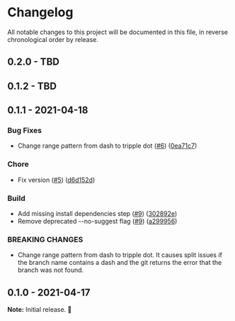 # Changelog

All notable changes to this project will be documented in this file, in reverse chronological order by release.

## 0.2.0 - TBD

## 0.1.2 - TBD

## 0.1.1 - 2021-04-18

### Bug Fixes

- Change range pattern from dash to tripple dot ([#6](https://github.com/SoureCode/ConventionalCommits/pull/6)) ([0ea71c7](https://github.com/SoureCode/ConventionalCommits/commit/0ea71c75fed34578bdb3a17ea753ebd6e330f2eb))

### Chore

- Fix version ([#5](https://github.com/SoureCode/ConventionalCommits/pull/5)) ([d6d152d](https://github.com/SoureCode/ConventionalCommits/commit/d6d152daa0ee69bc9d9c4c7763a63fe5c8745aba))

### Build

- Add missing install dependencies step ([#9](https://github.com/SoureCode/ConventionalCommits/pull/9)) ([302892e](https://github.com/SoureCode/ConventionalCommits/commit/302892e2fe33898e43d83eb5bccbeccd0b599525))
- Remove deprecated --no-suggest flag ([#9](https://github.com/SoureCode/ConventionalCommits/pull/9)) ([a299956](https://github.com/SoureCode/ConventionalCommits/commit/a299956e1cc5700f162b4410f83602368e853ca7))

### BREAKING CHANGES

- Change range pattern from dash to tripple dot.
  It causes split issues if the branch name contains a dash and the git returns the error that the branch was not found.

## 0.1.0 - 2021-04-17

**Note:** Initial release. :rocket:
